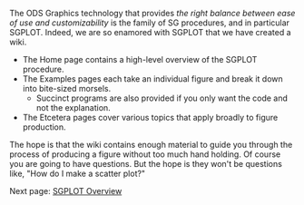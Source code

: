 The ODS Graphics technology that provides *the right balance between ease of use and customizability* is the family of SG procedures, and in particular SGPLOT. Indeed, we are so enamored with SGPLOT that we have created a wiki.

* The Home page contains a high-level overview of the SGPLOT procedure. 
* The Examples pages each take an individual figure and break it down into bite-sized morsels.  
  * Succinct programs are also provided if you only want the code and not the explanation. 
* The Etcetera pages cover various topics that apply broadly to figure production. 

The hope is that the wiki contains enough material to guide you through the process of producing a figure without too much hand holding. Of course you are going to have questions. But the hope is they won't be questions like, "How do I make a scatter plot?"

Next page: [SGPLOT Overview](https://github.com/RhoInc/sas-sgplot/wiki/Home)
